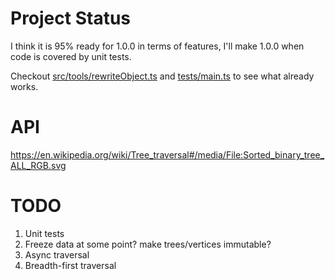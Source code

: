 # Project Status

I think it is 95% ready for 1.0.0 in terms of features, I'll make 1.0.0 when code is covered by unit tests.

Checkout [src/tools/rewriteObject.ts](src/tools/rewriteObject.ts) and [tests/main.ts](tests/main.ts) to see what already
works.

# API

https://en.wikipedia.org/wiki/Tree_traversal#/media/File:Sorted_binary_tree_ALL_RGB.svg

# TODO

1. Unit tests
2. Freeze data at some point? make trees/vertices immutable?
3. Async traversal
4. Breadth-first traversal
